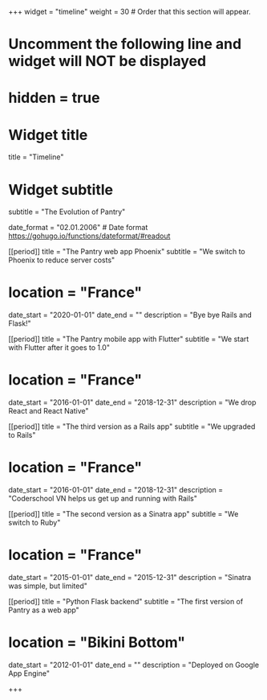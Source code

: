 +++
widget = "timeline"
weight = 30  # Order that this section will appear.

# Uncomment the following line and widget will NOT be displayed
# hidden = true

# Widget title
title = "Timeline"
# Widget subtitle
subtitle = "The Evolution of Pantry"

date_format = "02.01.2006" # Date format https://gohugo.io/functions/dateformat/#readout

[[period]]
  title = "The Pantry web app Phoenix"
  subtitle = "We switch to Phoenix to reduce server costs"
  # location = "France"
  date_start = "2020-01-01"
  date_end = ""
  description = "Bye bye Rails and Flask!"

[[period]]
  title = "The Pantry mobile app with Flutter"
  subtitle = "We start with Flutter after it goes to 1.0"
  # location = "France"
  date_start = "2016-01-01"
  date_end = "2018-12-31"
  description = "We drop React and React Native"

[[period]]
  title = "The third version as a Rails app"
  subtitle = "We upgraded to Rails"
  # location = "France"
  date_start = "2016-01-01"
  date_end = "2018-12-31"
  description = "Coderschool VN helps us get up and running with Rails"

[[period]]
  title = "The second version as a Sinatra app"
  subtitle = "We switch to Ruby"
  # location = "France"
  date_start = "2015-01-01"
  date_end = "2015-12-31"
  description = "Sinatra was simple, but limited"


[[period]]
  title = "Python Flask backend"
  subtitle = "The first version of Pantry as a web app"
  # location = "Bikini Bottom"
  date_start = "2012-01-01"
  date_end = ""
  description = "Deployed on Google App Engine"


+++